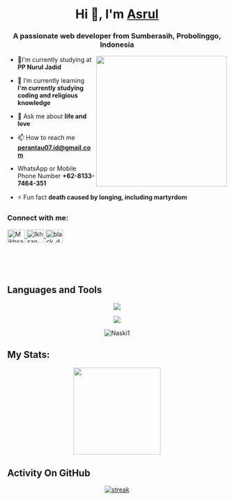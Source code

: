 <h1 align="center">Hi 👋, I'm <a href="https://github.com/Naski1">Asrul</a></h1>
<h3 align="center">A passionate web developer from Sumberasih, Probolinggo, Indonesia</h3>
<img align="right" width="300" src="https://clipart-library.com/images/gce5ryLMi.gif">

- 🔭I'm currently studying at **PP Nurul Jadid**

- 🌱 I’m currently learning **I'm currently studying coding and religious knowledge**

- 💬 Ask me about **life and love**

- 📫 How to reach me **perantau07.id@gmail.com**

- WhatsApp or Mobile Phone Number **+62-8133-7464-351**

- ⚡ Fun fact **death caused by longing, including martyrdom**


<h3 align="left">Connect with me:</h3>
<p align="left" style="margin-bottom: 50px">
<a href="https://www.facebook.com/iksan.mujianto.98" target="blank">
  <img align="center" src="https://raw.githubusercontent.com/rahuldkjain/github-profile-readme-generator/master/src/images/icons/Social/facebook.svg" alt="M ikhsan M" height="30" width="40" />
</a>
<a href="https://www.instagram.com/naski_33" target="blank">
  <img align="center" src="https://raw.githubusercontent.com/rahuldkjain/github-profile-readme-generator/master/src/images/icons/Social/instagram.svg" alt="Ikhsan_Mujianto" height="30" width="40" />
</a>
<a href="https://wa.me/+6281455095274" target="blank">
  <img align="center" src="https://raw.githubusercontent.com/rahuldkjain/github-profile-readme-generator/master/src/images/icons/Social/whatsapp.svg" alt="black_domon" height="30" width="40" />
</a>
</p>

&nbsp;

## Languages and Tools
<p align="center"> <a href="https://github.com/Naski1"><img src="https://skillicons.dev/icons?i=vscode,github,mongodb,css,html,js,express,bots,nodejs,laravel,django,bootstrap"></a></p>
<p align="center"> <a href="https://github.com/black-domon"><img src="https://skillicons.dev/icons?i=elixir,tailwind,php,mysql,replit"></a></p>

<p align="center"><img align="center" src="https://github-readme-stats.vercel.app/api/top-langs?username=Naski1&show_icons=true&locale=en&layout=compact&bg_color=151515" alt="Naski1"/></p>

## My Stats:
<p align="center">
<img height="200px" src="https://github-readme-stats.vercel.app/api?username=Naski1&hide_border=true&show_icons=true&count_private=true&theme=gruvbox&bg_color=151515">
</p>

## Activity On GitHub
<p align="center">
  <a href="https://github.com/Naski1">      
<img title="stats" alt="streak" src="https://github-readme-streak-stats.herokuapp.com/?user=Naski1&theme=dark&hide_border=true&stroke=f53b3b"/>
</a> 
</p>
